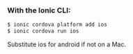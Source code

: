 ### With the Ionic CLI:

```bash
$ ionic cordova platform add ios
$ ionic cordova run ios
```

Substitute ios for android if not on a Mac.


